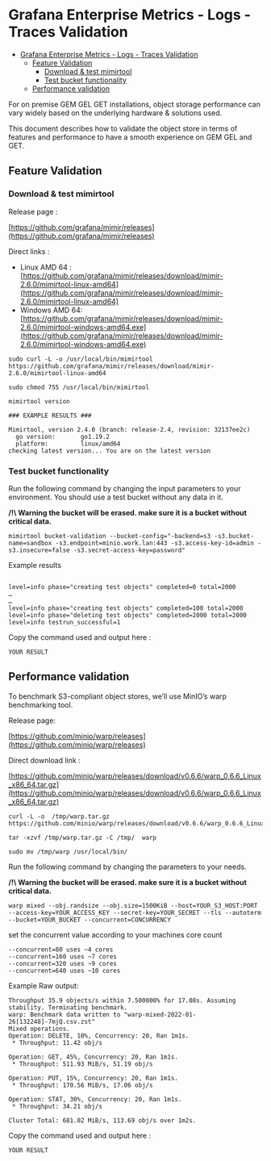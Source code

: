 # Grafana Enterprise Metrics - Logs - Traces Validation

- [Grafana Enterprise Metrics - Logs - Traces Validation](#grafana-enterprise-metrics---logs---traces-validation)
  - [Feature Validation](#feature-validation)
    - [Download \& test mimirtool](#download--test-mimirtool)
    - [Test bucket functionality](#test-bucket-functionality)
  - [Performance validation](#performance-validation)


For on premise GEM GEL GET installations, object storage performance can vary widely based on the underlying hardware & solutions used.

This document describes how to validate the object store in terms of features and performance to have a smooth experience on GEM GEL and GET.

## Feature Validation

### Download & test mimirtool

Release page :

[https://github.com/grafana/mimir/releases](https://github.com/grafana/mimir/releases)

Direct links : 

* Linux AMD 64 : [https://github.com/grafana/mimir/releases/download/mimir-2.6.0/mimirtool-linux-amd64](https://github.com/grafana/mimir/releases/download/mimir-2.6.0/mimirtool-linux-amd64)
* Windows AMD 64: [https://github.com/grafana/mimir/releases/download/mimir-2.6.0/mimirtool-windows-amd64.exe](https://github.com/grafana/mimir/releases/download/mimir-2.6.0/mimirtool-windows-amd64.exe)


```
sudo curl -L -o /usr/local/bin/mimirtool https://github.com/grafana/mimir/releases/download/mimir-2.6.0/mimirtool-linux-amd64 

sudo chmod 755 /usr/local/bin/mimirtool
```

```
mimirtool version

### EXAMPLE RESULTS ###

Mimirtool, version 2.4.0 (branch: release-2.4, revision: 32137ee2c)
  go version:       go1.19.2
  platform:         linux/amd64
checking latest version... You are on the latest version
```

### Test bucket functionality

Run the following command by changing the input parameters to your environment. You should use a test bucket without any data in it.

**/!\ Warning the bucket will be erased. make sure it is a bucket without critical data.**

```
mimirtool bucket-validation --bucket-config="-backend=s3 -s3.bucket-name=sandbox -s3.endpoint=minio.work.lan:443 -s3.access-key-id=admin -s3.insecure=false -s3.secret-access-key=password"
```

Example results

```

level=info phase="creating test objects" completed=0 total=2000
…
…
level=info phase="creating test objects" completed=100 total=2000
level=info phase="deleting test objects" completed=2000 total=2000
level=info testrun_successful=1

```

Copy the command used and output here :

```
YOUR RESULT
```


## Performance validation


To benchmark S3-compliant object stores, we’ll use MinIO’s warp benchmarking tool. 

Release page: 

[https://github.com/minio/warp/releases](https://github.com/minio/warp/releases)


Direct download link : 

[https://github.com/minio/warp/releases/download/v0.6.6/warp_0.6.6_Linux_x86_64.tar.gz](https://github.com/minio/warp/releases/download/v0.6.6/warp_0.6.6_Linux_x86_64.tar.gz)

```
curl -L -o  /tmp/warp.tar.gz https://github.com/minio/warp/releases/download/v0.6.6/warp_0.6.6_Linux_x86_64.tar.gz

tar -xzvf /tmp/warp.tar.gz -C /tmp/  warp 

sudo mv /tmp/warp /usr/local/bin/
```

Run the following command by changing the parameters to your needs. 

**/!\ Warning the bucket will be erased. make sure it is a bucket without critical data.**

```
warp mixed --obj.randsize --obj.size=1500KiB --host=YOUR_S3_HOST:PORT --access-key=YOUR_ACCESS_KEY --secret-key=YOUR_SECRET --tls --autoterm --bucket=YOUR_BUCKET --concurrent=CONCURRENCY
```

set the concurrent value according to your machines core count

```
--concurrent=80 uses ~4 cores
--concurrent=160 uses ~7 cores
--concurrent=320 uses ~9 cores
--concurrent=640 uses ~10 cores
```

Example Raw output:

```
Throughput 35.9 objects/s within 7.500000% for 17.08s. Assuming stability. Terminating benchmark.
warp: Benchmark data written to "warp-mixed-2022-01-26[132248]-7mjQ.csv.zst"
Mixed operations.
Operation: DELETE, 10%, Concurrency: 20, Ran 1m1s.
 * Throughput: 11.42 obj/s

Operation: GET, 45%, Concurrency: 20, Ran 1m1s.
 * Throughput: 511.93 MiB/s, 51.19 obj/s

Operation: PUT, 15%, Concurrency: 20, Ran 1m1s.
 * Throughput: 170.56 MiB/s, 17.06 obj/s

Operation: STAT, 30%, Concurrency: 20, Ran 1m1s.
 * Throughput: 34.21 obj/s

Cluster Total: 681.02 MiB/s, 113.69 obj/s over 1m2s.

```


Copy the command used and output here :

```
YOUR RESULT
```
